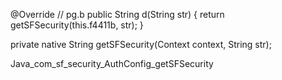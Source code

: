 @Override // pg.b
public String d(String str) {
    return getSFSecurity(this.f4411b, str);
}

private native String getSFSecurity(Context context, String str);

Java_com_sf_security_AuthConfig_getSFSecurity

